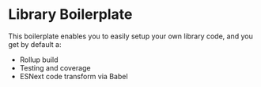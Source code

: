# Library Boilerplate

This boilerplate enables you to easily setup your own library code, and you get by default a:

- Rollup build
- Testing and coverage
- ESNext code transform via Babel